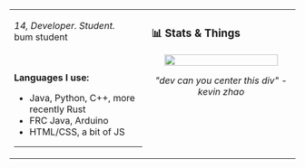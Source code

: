<table>
  <tr>
    <td valign="top" width="48%">


<i>14, Developer. Student.</i><br>
bum student

<br>

<b>Languages I use:</b>
<ul>
  <li>Java, Python, C++, more recently Rust</li>
  <li>FRC Java, Arduino</li>
  <li>HTML/CSS, a bit of JS</li>
</ul>

---

</td>
<td valign="top" width="52%">

<h3>📊 Stats & Things</h3>

<p align="center">
  <img src="https://github-readme-stats.vercel.app/api?username=ksgat&show_icons=true&theme=transparent" width="90%"/>
  
</p>

<p align="center"><i>"dev can you center this div" - kevin zhao</i></p>

</td>
</tr>
</table>
